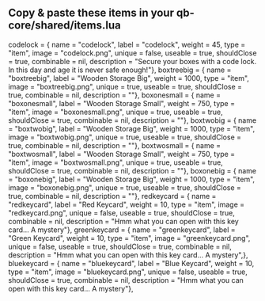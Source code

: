 ## Copy & paste these items in your qb-core/shared/items.lua

codelock = {        name = "codelock",          label = "codelock",                 weight = 45,        type = "item",      image = "codelock.png",         unique = false,     useable = true,     shouldClose = true,     combinable = nil,   description = "Secure your boxes with a code lock. In this day and age it is never safe enough!"},
boxtreebig = {      name = "boxtreebig",        label = "Wooden Storage Big",       weight = 1000,      type = "item",      image = "boxtreebig.png",       unique = true,      useable = true,     shouldClose = true,     combinable = nil,   description = ""},
boxonesmall = {     name = "boxonesmall",       label = "Wooden Storage Small",     weight = 750,       type = "item",      image = "boxonesmall.png",      unique = true,      useable = true,     shouldClose = true,     combinable = nil,   description = ""},
boxtwobig = {       name = "boxtwobig",         label = "Wooden Storage Big",       weight = 1000,      type = "item",      image = "boxtwobig.png",        unique = true,      useable = true,     shouldClose = true,     combinable = nil,   description = ""},
boxtwosmall = {     name = "boxtwosmall",       label = "Wooden Storage Small",     weight = 750,       type = "item",      image = "boxtwosmall.png",      unique = true,      useable = true,     shouldClose = true,     combinable = nil,   description = ""},
boxonebig = {       name = "boxonebig",         label = "Wooden Storage Big",       weight = 1000,      type = "item",      image = "boxonebig.png",        unique = true,      useable = true,     shouldClose = true,     combinable = nil,   description = ""},
redkeycard = {      name = "redkeycard",        label = "Red Keycard",              weight = 10,        type = "item",      image = "redkeycard.png",       unique = false,     useable = true,     shouldClose = true,     combinable = nil,   description = "Hmm what you can open with this key card... A mystery"},
greenkeycard = {    name = "greenkeycard",      label = "Green Keycard",            weight = 10,        type = "item",      image = "greenkeycard.png",     unique = false,     useable = true,     shouldClose = true,     combinable = nil,   description = "Hmm what you can open with this key card... A mystery",},
bluekeycard = {     name = "bluekeycard",       label = "Blue Keycard",             weight = 10,        type = "item",      image = "bluekeycard.png",      unique = false,     useable = true,     shouldClose = true,     combinable = nil,   description = "Hmm what you can open with this key card... A mystery"},